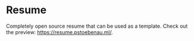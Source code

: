 # Resume
Completely open source resume that can be used as a template. Check out the preview: https://resume.pstoebenau.ml/.
